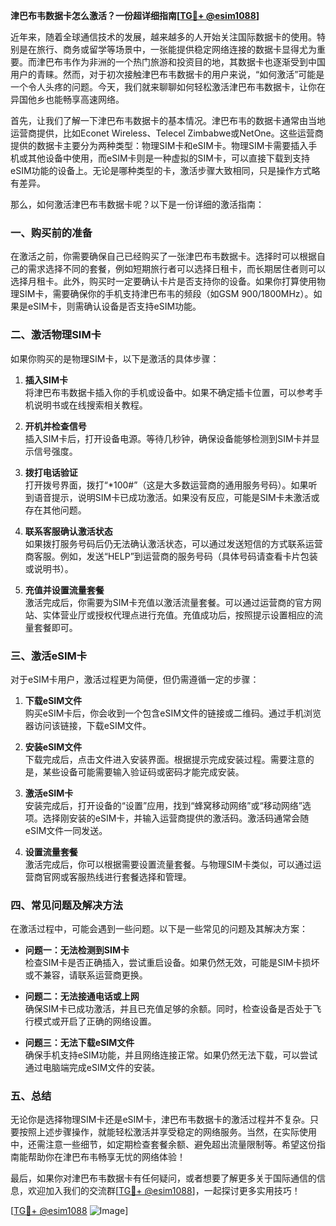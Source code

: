 **津巴布韦数据卡怎么激活？一份超详细指南[[TG💪+ @esim1088](https://t.me/s/esim1088)]**

近年来，随着全球通信技术的发展，越来越多的人开始关注国际数据卡的使用。特别是在旅行、商务或留学等场景中，一张能提供稳定网络连接的数据卡显得尤为重要。而津巴布韦作为非洲的一个热门旅游和投资目的地，其数据卡也逐渐受到中国用户的青睐。然而，对于初次接触津巴布韦数据卡的用户来说，“如何激活”可能是一个令人头疼的问题。今天，我们就来聊聊如何轻松激活津巴布韦数据卡，让你在异国他乡也能畅享高速网络。

首先，让我们了解一下津巴布韦数据卡的基本情况。津巴布韦的数据卡通常由当地运营商提供，比如Econet Wireless、Telecel Zimbabwe或NetOne。这些运营商提供的数据卡主要分为两种类型：物理SIM卡和eSIM卡。物理SIM卡需要插入手机或其他设备中使用，而eSIM卡则是一种虚拟的SIM卡，可以直接下载到支持eSIM功能的设备上。无论是哪种类型的卡，激活步骤大致相同，只是操作方式略有差异。

那么，如何激活津巴布韦数据卡呢？以下是一份详细的激活指南：

### **一、购买前的准备**
在激活之前，你需要确保自己已经购买了一张津巴布韦数据卡。选择时可以根据自己的需求选择不同的套餐，例如短期旅行者可以选择日租卡，而长期居住者则可以选择月租卡。此外，购买时一定要确认卡片是否支持你的设备。如果你打算使用物理SIM卡，需要确保你的手机支持津巴布韦的频段（如GSM 900/1800MHz）。如果是eSIM卡，则需确认设备是否支持eSIM功能。

### **二、激活物理SIM卡**
如果你购买的是物理SIM卡，以下是激活的具体步骤：

1. **插入SIM卡**  
   将津巴布韦数据卡插入你的手机或设备中。如果不确定插卡位置，可以参考手机说明书或在线搜索相关教程。

2. **开机并检查信号**  
   插入SIM卡后，打开设备电源。等待几秒钟，确保设备能够检测到SIM卡并显示信号强度。

3. **拨打电话验证**  
   打开拨号界面，拨打“*100#”（这是大多数运营商的通用服务号码）。如果听到语音提示，说明SIM卡已成功激活。如果没有反应，可能是SIM卡未激活或存在其他问题。

4. **联系客服确认激活状态**  
   如果拨打服务号码后仍无法确认激活状态，可以通过发送短信的方式联系运营商客服。例如，发送“HELP”到运营商的服务号码（具体号码请查看卡片包装或说明书）。

5. **充值并设置流量套餐**  
   激活完成后，你需要为SIM卡充值以激活流量套餐。可以通过运营商的官方网站、实体营业厅或授权代理点进行充值。充值成功后，按照提示设置相应的流量套餐即可。

### **三、激活eSIM卡**
对于eSIM卡用户，激活过程更为简便，但仍需遵循一定的步骤：

1. **下载eSIM文件**  
   购买eSIM卡后，你会收到一个包含eSIM文件的链接或二维码。通过手机浏览器访问该链接，下载eSIM文件。

2. **安装eSIM文件**  
   下载完成后，点击文件进入安装界面。根据提示完成安装过程。需要注意的是，某些设备可能需要输入验证码或密码才能完成安装。

3. **激活eSIM卡**  
   安装完成后，打开设备的“设置”应用，找到“蜂窝移动网络”或“移动网络”选项。选择刚安装的eSIM卡，并输入运营商提供的激活码。激活码通常会随eSIM文件一同发送。

4. **设置流量套餐**  
   激活完成后，你可以根据需要设置流量套餐。与物理SIM卡类似，可以通过运营商官网或客服热线进行套餐选择和管理。

### **四、常见问题及解决方法**
在激活过程中，可能会遇到一些问题。以下是一些常见的问题及其解决方案：

- **问题一：无法检测到SIM卡**  
  检查SIM卡是否正确插入，尝试重启设备。如果仍然无效，可能是SIM卡损坏或不兼容，请联系运营商更换。

- **问题二：无法接通电话或上网**  
  确保SIM卡已成功激活，并且已充值足够的余额。同时，检查设备是否处于飞行模式或开启了正确的网络设置。

- **问题三：无法下载eSIM文件**  
  确保手机支持eSIM功能，并且网络连接正常。如果仍然无法下载，可以尝试通过电脑端完成eSIM文件的安装。

### **五、总结**
无论你是选择物理SIM卡还是eSIM卡，津巴布韦数据卡的激活过程并不复杂。只要按照上述步骤操作，就能轻松激活并享受稳定的网络服务。当然，在实际使用中，还需注意一些细节，如定期检查套餐余额、避免超出流量限制等。希望这份指南能帮助你在津巴布韦畅享无忧的网络体验！

最后，如果你对津巴布韦数据卡有任何疑问，或者想要了解更多关于国际通信的信息，欢迎加入我们的交流群[[TG💪+ @esim1088](https://t.me/s/esim1088)]，一起探讨更多实用技巧！

[[TG💪+ @esim1088](https://t.me/s/esim1088) ![Image](https://i.postimg.cc/4NQfJmqS/Snipaste-2025-05-13-00-14-12.png)]